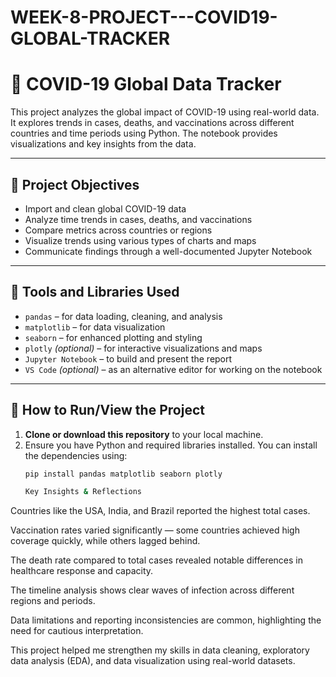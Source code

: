 # WEEK-8-PROJECT---COVID19-GLOBAL-TRACKER 

# 🦠 COVID-19 Global Data Tracker

This project analyzes the global impact of COVID-19 using real-world data. It explores trends in cases, deaths, and vaccinations across different countries and time periods using Python. The notebook provides visualizations and key insights from the data.

---

## 🎯 Project Objectives

- Import and clean global COVID-19 data
- Analyze time trends in cases, deaths, and vaccinations
- Compare metrics across countries or regions
- Visualize trends using various types of charts and maps
- Communicate findings through a well-documented Jupyter Notebook

---

## 🧰 Tools and Libraries Used

- `pandas` – for data loading, cleaning, and analysis
- `matplotlib` – for data visualization
- `seaborn` – for enhanced plotting and styling
- `plotly` *(optional)* – for interactive visualizations and maps
- `Jupyter Notebook` – to build and present the report
- `VS Code` *(optional)* – as an alternative editor for working on the notebook

---

## 🚀 How to Run/View the Project

1. **Clone or download this repository** to your local machine.
2. Ensure you have Python and required libraries installed. You can install the dependencies using:
   ```bash
   pip install pandas matplotlib seaborn plotly

   Key Insights & Reflections
Countries like the USA, India, and Brazil reported the highest total cases.

Vaccination rates varied significantly — some countries achieved high coverage quickly, while others lagged behind.

The death rate compared to total cases revealed notable differences in healthcare response and capacity.

The timeline analysis shows clear waves of infection across different regions and periods.

Data limitations and reporting inconsistencies are common, highlighting the need for cautious interpretation. 

This project helped me strengthen my skills in data cleaning, exploratory data analysis (EDA), and data visualization using real-world datasets. 
